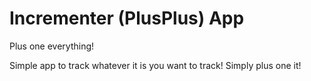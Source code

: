 # Incrementer (PlusPlus) App

Plus one everything!

Simple app to track whatever it is you want to track! Simply plus one it!
